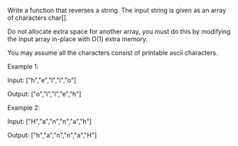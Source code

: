 Write a function that reverses a string. The input string is given as an array of characters char[].

Do not allocate extra space for another array, you must do this by modifying the input array in-place with O(1) extra memory.

You may assume all the characters consist of printable ascii characters.

Example 1:

Input: ["h","e","l","l","o"]

Output: ["o","l","l","e","h"]

Example 2:

Input: ["H","a","n","n","a","h"]

Output: ["h","a","n","n","a","H"]
